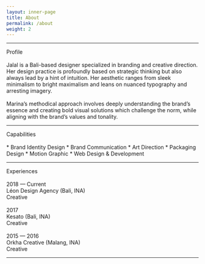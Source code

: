 ```yaml
---
layout: inner-page
title: About
permalink: /about
weight: 2
---
```


<hr class="separator-first">
Profile
<br>
<br>
Jalal is a Bali-based designer specialized in branding and creative direction. Her design practice is profoundly based on strategic thinking but also always lead by a hint of intuition. Her aesthetic ranges from sleek minimalism to bright maximalism and leans on nuanced typography and arresting imagery.
<br>
<br>
Marina’s methodical approach involves deeply understanding the brand’s essence and creating bold visual solutions which challenge the norm, while aligning with the brand’s values and tonality.
<br>
<hr class="separator">
Capabilities
<br>
<br>
* Brand Identity Design
* Brand Communication
* Art Direction
* Packaging Design
* Motion Graphic
* Web Design & Development
<br>
<hr class="separator">
Experiences
<br>
<br>
2018 — Current<br>
Léon Design Agency (Bali, INA)<br>
Creative<br>
<br>
2017<br>
Kesato (Bali, INA)<br>
Creative<br>
<br>
2015 — 2016<br>
Orkha Creative (Malang, INA)<br>
Creative<br>
<hr class="separator">
